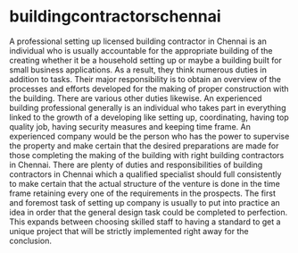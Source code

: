# buildingcontractorschennai
A professional setting up licensed building contractor in Chennai is an individual who is usually accountable for the appropriate building of the creating whether it be a household setting up or maybe a building built for small business applications. As a result, they think numerous duties in addition to tasks. Their major responsibility is to obtain an overview of the processes and efforts developed for the making of proper construction with the building. There are various other duties likewise. An experienced building professional generally is an individual who takes part in everything linked to the growth of a developing like setting up, coordinating, having top quality job, having security measures and keeping time frame. An experienced company would be the person who has the power to supervise the property and make certain that the desired preparations are made for those completing the making of the building with right building contractors in Chennai. There are plenty of duties and responsibilities of building contractors in Chennai which a qualified specialist should full consistently to make certain that the actual structure of the venture is done in the time frame retaining every one of the requirements in the prospects. The first and foremost task of setting up company is usually to put into practice an idea in order that the general design task could be completed to perfection. This expands between choosing skilled staff to having a standard to get a unique project that will be strictly implemented right away for the conclusion.

